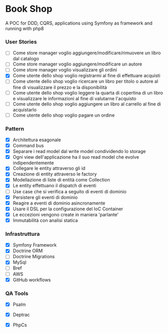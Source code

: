 # Book Shop

A POC for DDD, CQRS, applications using Symfony as framework and running with php8

### User Stories

- [ ] Come store manager voglio aggiungere/modificare/rimuovere un libro dal catalogo
- [ ] Come store manager voglio aggiungere/modificare un autore
- [ ] Come store manager voglio visualizzare gli ordini
- [X] Come utente dello shop voglio registrarmi al fine di effettuare acquisti
- [ ] Come utente dello shop voglio ricercare un libro per titolo o autore al fine di visualizzare il prezzo e la disponibilità
- [ ] Come utente dello shop voglio leggere la quarta di copertina di un libro e visualizzare le informazioni al fine di valutarne l'acquisto
- [ ] Come utente dello shop voglio aggiungere un libro al carrello al fine di acquistarlo
- [ ] Come utente dello shop voglio pagare un ordine

### Pattern

- [X] Architettura esagonale
- [X] Command bus
- [X] Separare i read model dal write model condividendo lo storage
- [X] Ogni view dell'applicazione ha il suo read model che evolve indipendentemente
- [X] Collegare le entity attraverso gli id
- [X] Creazione di entity attraverso le factory
- [X] Modellazione di liste di entità come Collection
- [X] Le entity effettuano il dispatch di eventi
- [ ] Use case che si verifica a seguito di eventi di dominio
- [X] Persistere gli eventi di dominio 
- [X] Reagire a eventi di dominio asincronamente
- [X] Usare il DSL per la configurazione del IoC Container
- [X] Le eccezioni vengono create in maniera 'parlante'
- [X] Immutabilità con analisi statica

### Infrastruttura

- [X] Symfony Framework 
- [X] Doctrine ORM
- [ ] Doctrine Migrations
- [X] MySql
- [ ] Bref
- [ ] AWS
- [X] GitHub workflows

### QA Tools
- [X] Psalm
- [x] Deptrac
- [X] PhpCs

